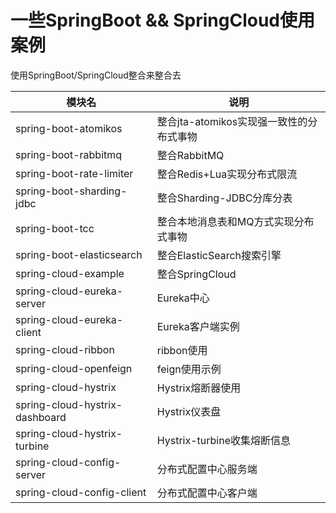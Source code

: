 # 一些SpringBoot && SpringCloud使用案例



使用SpringBoot/SpringCloud整合来整合去

| 模块名                    | 说明                                     |
| ------------------------- | ---------------------------------------- |
| spring-boot-atomikos      | 整合jta-atomikos实现强一致性的分布式事物 |
| spring-boot-rabbitmq      | 整合RabbitMQ                             |
| spring-boot-rate-limiter  | 整合Redis+Lua实现分布式限流              |
| spring-boot-sharding-jdbc | 整合Sharding-JDBC分库分表                |
| spring-boot-tcc           | 整合本地消息表和MQ方式实现分布式事物     |
| spring-boot-elasticsearch  | 整合ElasticSearch搜索引擎     |
| spring-cloud-example       | 整合SpringCloud     |
| spring-cloud-eureka-server| Eureka中心     |
| spring-cloud-eureka-client| Eureka客户端实例     |
| spring-cloud-ribbon       | ribbon使用     |
| spring-cloud-openfeign    | feign使用示例     |
| spring-cloud-hystrix      | Hystrix熔断器使用     |
| spring-cloud-hystrix-dashboard      | Hystrix仪表盘     |
| spring-cloud-hystrix-turbine      | Hystrix-turbine收集熔断信息     |
| spring-cloud-config-server      | 分布式配置中心服务端     |
| spring-cloud-config-client      | 分布式配置中心客户端     |

